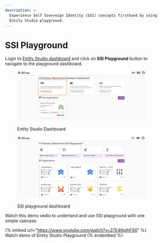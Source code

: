 ```yaml
---
description: >-
  Experience Self Sovereign Identity (SSI) concepts firsthand by using our
  Entity Studio playground.
---
```


# SSI Playground

Login to [Entity Studio dashboard](https://entity.hypersign.id/) and click on **SSI Playground** button to navigate to the playground dashboard.

<figure><img src="../.gitbook/assets/image (23).png" alt=""><figcaption><p>Entity Studio Dashboard</p></figcaption></figure>

<figure><img src="../.gitbook/assets/image (25).png" alt=""><figcaption><p>SSI playground dashboard</p></figcaption></figure>

Watch this demo vedio to undertand and use SSI playground with one simple usecase.&#x20;

{% embed url="https://www.youtube.com/watch?v=27E4KpIhF90" %}
Watch demo of Entity Studio Playground
{% endembed %}
